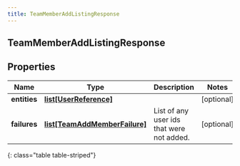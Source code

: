 ```yaml
---
title: TeamMemberAddListingResponse
---
```

## TeamMemberAddListingResponse

## Properties

|Name | Type | Description | Notes|
|------------ | ------------- | ------------- | -------------|
| **entities** | [**list[UserReference]**](UserReference.html) |  | [optional] |
| **failures** | [**list[TeamAddMemberFailure]**](TeamAddMemberFailure.html) | List of any user ids that were not added. | [optional] |
{: class="table table-striped"}


